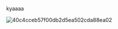 kyaaaa

![40c4cceb57f00db2d5ea502cda88ea02](https://github.com/user-attachments/assets/dd6b4633-1dbd-465c-9c39-0fccc79d069c)
